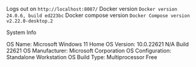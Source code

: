 Logs out on ```http://localhost:8087/```
Docker version ```Docker version 24.0.6, build ed223bc```
Docker compose version ```Docker Compose version v2.22.0-desktop.2```

System Info 

OS Name:                   Microsoft Windows 11 Home
OS Version:                10.0.22621 N/A Build 22621
OS Manufacturer:           Microsoft Corporation
OS Configuration:          Standalone Workstation
OS Build Type:             Multiprocessor Free